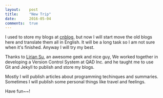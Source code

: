 ```yaml
---
layout:    post
title:     "New Trip"
date:      2016-05-04
comments:  true
---
```


I used to store my blogs at [cnblog][1], but now I will start move the old blogs here and translate them all in English. It will be a long task so I am not sure when it's finished. Anyway I will try my best.

Thanks to [Lirian Su][2], an awesome geek and nice guy, We worked together in developing a Version Control System at QAD Inc. and he taught me to use Git and Jekyll to publish and store my blogs.

Mostly I will publish articles about programming techinques and summaries. Sometimes I will publish some personal things like travel and feelings.

Have fun~~!

[1]: http://www.cnblogs.com/Raymond-Yang/
[2]: http://www.liriansu.com/
